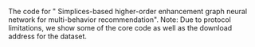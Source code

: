 The code for " Simplices-based higher-order enhancement graph neural network for multi-behavior recommendation".
Note: Due to protocol limitations, we show some of the core code as well as the download address for the dataset.
